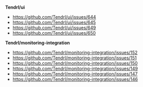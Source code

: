 **Tendrl/ui**

* https://github.com/Tendrl/ui/issues/644
* https://github.com/Tendrl/ui/issues/645
* https://github.com/Tendrl/ui/issues/649
* https://github.com/Tendrl/ui/issues/650


**Tendrl/monitoring-integration**
* https://github.com/Tendrl/monitoring-integration/issues/152
* https://github.com/Tendrl/monitoring-integration/issues/151
* https://github.com/Tendrl/monitoring-integration/issues/150
* https://github.com/Tendrl/monitoring-integration/issues/149
* https://github.com/Tendrl/monitoring-integration/issues/147
* https://github.com/Tendrl/monitoring-integration/issues/146

